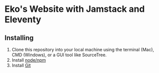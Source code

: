 # Eko's Website with Jamstack and Eleventy

## Installing
1. Clone this repository into your local machine using the terminal (Mac), CMD (Windows), or a GUI tool like SourceTree.
1. Install [node/npm](https://nodejs.org/en/)
1. Install [Git](https://git-scm.com/)
